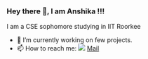 ### Hey there 👋, I am Anshika !!!

I am a CSE sophomore studying in IIT Roorkee

- 🔭 I’m currently working on few projects.
- 📫 How to reach me: 
<a href="https://www.facebook.com/anshika25mittal/"><img src="https://i.pinimg.com/originals/b7/63/69/b763699fd1fa3bfb374442593ae642e1.png"></i></a>
<a href="mailto:anshika_m@cs.iitr.ac.in">Mail</a>


<!--
**anshikamittal25/anshikamittal25** is a ✨ _special_ ✨ repository because its `README.md` (this file) appears on your GitHub profile.

Here are some ideas to get you started:

- 🔭 I’m currently working on ...
- 🌱 I’m currently learning ...
- 👯 I’m looking to collaborate on ...
- 🤔 I’m looking for help with ...
- 💬 Ask me about ...
- 📫 How to reach me: ...
- 😄 Pronouns: ...
- ⚡ Fun fact: ...
-->
